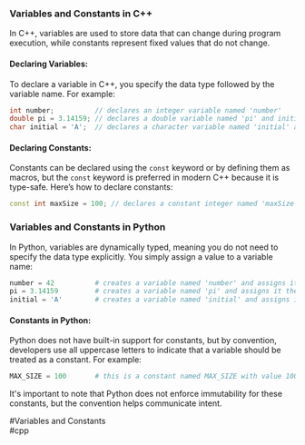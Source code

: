 ### Variables and Constants in C++

In C++, variables are used to store data that can change during program execution, while constants represent fixed values that do not change. 

#### Declaring Variables:
To declare a variable in C++, you specify the data type followed by the variable name. For example:

```cpp
int number;          // declares an integer variable named 'number'
double pi = 3.14159; // declares a double variable named 'pi' and initializes it with 3.14159
char initial = 'A';  // declares a character variable named 'initial' and initializes it with 'A'
```

#### Declaring Constants:
Constants can be declared using the `const` keyword or by defining them as macros, but the `const` keyword is preferred in modern C++ because it is type-safe. Here’s how to declare constants:

```cpp
const int maxSize = 100; // declares a constant integer named 'maxSize' with value 100
```

### Variables and Constants in Python

In Python, variables are dynamically typed, meaning you do not need to specify the data type explicitly. You simply assign a value to a variable name:

```python
number = 42          # creates a variable named 'number' and assigns it the integer 42
pi = 3.14159         # creates a variable named 'pi' and assigns it the float 3.14159
initial = 'A'        # creates a variable named 'initial' and assigns it the character 'A'
```

#### Constants in Python:
Python does not have built-in support for constants, but by convention, developers use all uppercase letters to indicate that a variable should be treated as a constant. For example:

```python
MAX_SIZE = 100       # this is a constant named MAX_SIZE with value 100
```

It's important to note that Python does not enforce immutability for these constants, but the convention helps communicate intent.

#Variables and Constants  
#cpp